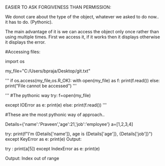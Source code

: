 EASIER TO ASK FORGIVENESS THAN PERMISSION:

We donot care about the type of the object, whatever we asked to do now.. it has to do. (Pythonic).

The main advantage of it is we can access the object only once rather than using multiple times. First we access it, if it works then it displays otherwise it displays the error.


#Accessing files:

import os

my_file="C:/Users/bpraja/Desktop/git.txt"

'''
if os.access(my_file,os.R_OK):
    with open(my_file) as f:
        print(f.read())
else:
    print("File cannot be accessed")
'''

'''
#The pythonic way
try:
    f=open(my_file)

except IOError as e:
    print(e)
else:
    print(f.read())
'''    

#These are the most pythonic way of approach..

Details={'name':'Praveen','age':21,'job':'employee'}
a=[1,2,3,4]

try:
    print(f"I'm {Details['name']}, age is {Details['age']}, {Details['job']}")
except KeyError as e:
    print(e)
Output:

try :
    print(a[5])
except IndexError as e:
    print(e)

Output:
Index out of range

